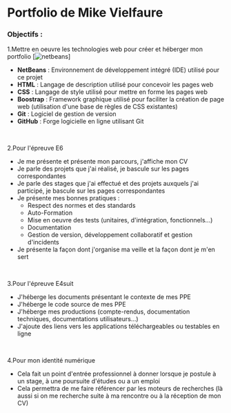 # Portfolio de Mike Vielfaure

### Objectifs :

1.Mettre en oeuvre les technologies web pour créer et héberger mon portfolio
[![netbeans](https://fr.wikipedia.org/wiki/NetBeans#/media/Fichier:Apache_NetBeans_Logo.svg)]

- **NetBeans** : Environnement de développement intégré (IDE) utilisé pour ce projet
- **HTML** : Langage de description utilisé pour concevoir les pages web
- **CSS** : Langage de style utilisé pour mettre en forme les pages web
- **Boostrap** : Framework graphique utilisé pour faciliter la création de page web (utilisation d'une base de règles de CSS existantes)
- **Git** : Logiciel de gestion de version
- **GitHub** : Forge logicielle en ligne utilisant Git
<br>
  
2.Pour l'épreuve E6

 - Je me présente et présente mon parcours, j'affiche mon CV
 - Je parle des projets que j'ai réalisé, je bascule sur les pages correspondantes
 - Je parle des stages que j'ai effectué et des projets auxquels j'ai participé, je bascule sur les pages correspondantes
 - Je présente mes bonnes pratiques :
   - Respect des normes et des standards
   - Auto-Formation
   - Mise en oeuvre des tests (unitaires, d'intégration, fonctionnels...)
   - Documentation
   - Gestion de version, développement collaboratif et gestion d'incidents
 - Je présente la façon dont j'organise ma veille et la façon dont je m'en sert
 <br>
 
 3.Pour l'épreuve E4suit 
 
  - J'héberge les documents présentant le contexte de mes PPE
  - J'héberge le code source de mes PPE 
  - J'héberge mes productions (compte-rendus, documentation techniques, documentations utilisateurs...)
  - J'ajoute des liens vers les applications téléchargeables ou testables en ligne
  <br>
  
 4.Pour mon identité numérique
  - Cela fait un point d'entrée professionnel à donner lorsque je postule à un stage, à une poursuite d'études ou a un emploi
  - Cela permettra de me faire référencer par les moteurs de recherches (là aussi si on me recherche suite à ma rencontre ou à la réception de mon CV)

